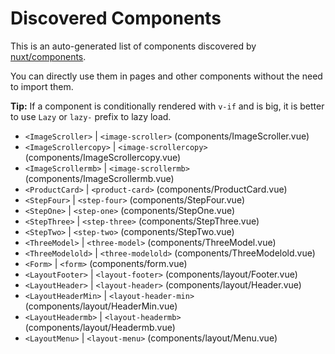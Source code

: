# Discovered Components

This is an auto-generated list of components discovered by [nuxt/components](https://github.com/nuxt/components).

You can directly use them in pages and other components without the need to import them.

**Tip:** If a component is conditionally rendered with `v-if` and is big, it is better to use `Lazy` or `lazy-` prefix to lazy load.

- `<ImageScroller>` | `<image-scroller>` (components/ImageScroller.vue)
- `<ImageScrollercopy>` | `<image-scrollercopy>` (components/ImageScrollercopy.vue)
- `<ImageScrollermb>` | `<image-scrollermb>` (components/ImageScrollermb.vue)
- `<ProductCard>` | `<product-card>` (components/ProductCard.vue)
- `<StepFour>` | `<step-four>` (components/StepFour.vue)
- `<StepOne>` | `<step-one>` (components/StepOne.vue)
- `<StepThree>` | `<step-three>` (components/StepThree.vue)
- `<StepTwo>` | `<step-two>` (components/StepTwo.vue)
- `<ThreeModel>` | `<three-model>` (components/ThreeModel.vue)
- `<ThreeModelold>` | `<three-modelold>` (components/ThreeModelold.vue)
- `<Form>` | `<form>` (components/form.vue)
- `<LayoutFooter>` | `<layout-footer>` (components/layout/Footer.vue)
- `<LayoutHeader>` | `<layout-header>` (components/layout/Header.vue)
- `<LayoutHeaderMin>` | `<layout-header-min>` (components/layout/HeaderMin.vue)
- `<LayoutHeadermb>` | `<layout-headermb>` (components/layout/Headermb.vue)
- `<LayoutMenu>` | `<layout-menu>` (components/layout/Menu.vue)
